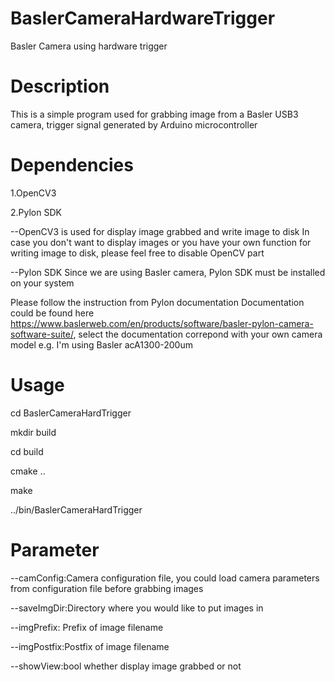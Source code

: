 # BaslerCameraHardwareTrigger
Basler Camera using hardware trigger
# Description
This is a simple program used for grabbing image from a Basler USB3 camera, trigger signal generated by Arduino microcontroller

# Dependencies
1.OpenCV3

2.Pylon SDK

--OpenCV3 is used for display image grabbed and write image to disk
In case you don't want to display images or you have your own function for writing image to disk, please feel free to disable OpenCV part

--Pylon SDK
Since we are using Basler camera, Pylon SDK must be installed on your system

Please follow the instruction from Pylon documentation
Documentation could be found here https://www.baslerweb.com/en/products/software/basler-pylon-camera-software-suite/, select the documentation correpond with your own camera model  e.g. I'm using Basler acA1300-200um

# Usage
cd BaslerCameraHardTrigger

mkdir build

cd build

cmake ..

make

../bin/BaslerCameraHardTrigger

# Parameter
--camConfig:Camera configuration file, you could load camera parameters from configuration file before grabbing images

--saveImgDir:Directory where you would like to put images in

--imgPrefix: Prefix of image filename

--imgPostfix:Postfix of image filename

--showView:bool whether display image grabbed or not

